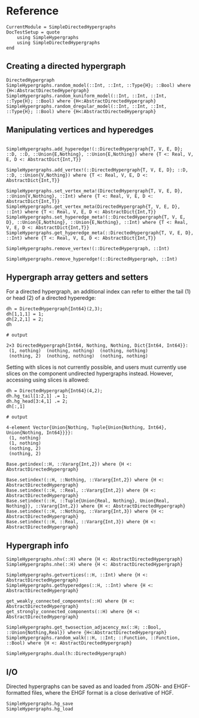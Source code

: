Reference
=========

```@meta
CurrentModule = SimpleDirectedHypergraphs
DocTestSetup = quote
    using SimpleHypergraphs
    using SimpleDirectedHypergraphs
end
```

Creating a directed hypergraph
---------------------

```@docs
DirectedHypergraph
SimpleHypergraphs.random_model(::Int, ::Int, ::Type{H}; ::Bool) where {H<:AbstractDirectedHypergraph}
SimpleHypergraphs.random_kuniform_model(::Int, ::Int, ::Int, ::Type{H}; ::Bool) where {H<:AbstractDirectedHypergraph}
SimpleHypergraphs.random_dregular_model(::Int, ::Int, ::Int, ::Type{H}; ::Bool) where {H<:AbstractDirectedHypergraph}
```

Manipulating vertices and hyperedges
------------------------------------
```@docs

SimpleHypergraphs.add_hyperedge!(::DirectedHypergraph{T, V, E, D}; ::D, ::D, ::Union{E,Nothing}, ::Union{E,Nothing}) where {T <: Real, V, E, D <: AbstractDict{Int,T}}

SimpleHypergraphs.add_vertex!(::DirectedHypergraph{T, V, E, D}; ::D, ::D, ::Union{V,Nothing}) where {T <: Real, V, E, D <: AbstractDict{Int,T}}

SimpleHypergraphs.set_vertex_meta!(DirectedHypergraph{T, V, E, D}, ::Union{V,Nothing}, ::Int) where {T <: Real, V, E, D <: AbstractDict{Int,T}}
SimpleHypergraphs.get_vertex_meta(DirectedHypergraph{T, V, E, D}, ::Int) where {T <: Real, V, E, D <: AbstractDict{Int,T}}
SimpleHypergraphs.set_hyperedge_meta!(::DirectedHypergraph{T, V, E, D}, ::Union{E,Nothing}, ::Union{E,Nothing}, ::Int) where {T <: Real, V, E, D <: AbstractDict{Int,T}}
SimpleHypergraphs.get_hyperedge_meta(::DirectedHypergraph{T, V, E, D}, ::Int) where {T <: Real, V, E, D <: AbstractDict{Int,T}}

SimpleHypergraphs.remove_vertex!(::DirectedHypergraph, ::Int)

SimpleHypergraphs.remove_hyperedge!(::DirectedHypergraph, ::Int)
```

Hypergraph array getters and setters
------------------------------------

For a directed hypergraph, an additional index can refer to either the tail (1) or head (2) of a directed hyperedge:
```jldoctest
dh = DirectedHypergraph{Int64}(2,3);
dh[1,1,1] = 1;
dh[2,2,1] = 2;
dh

# output

2×3 DirectedHypergraph{Int64, Nothing, Nothing, Dict{Int64, Int64}}:
 (1, nothing)  (nothing, nothing)  (nothing, nothing)
 (nothing, 2)  (nothing, nothing)  (nothing, nothing)
```

Setting with slices is not currently possible, and users must currently use slices on the component undirected hypergraphs instead. However, accessing using slices is allowed:
```jldoctest
dh = DirectedHypergraph{Int64}(4,2);
dh.hg_tail[1:2,1] .= 1;
dh.hg_head[3:4,1] .= 2;
dh[:,1]

# output

4-element Vector{Union{Nothing, Tuple{Union{Nothing, Int64}, Union{Nothing, Int64}}}}:
 (1, nothing)
 (1, nothing)
 (nothing, 2)
 (nothing, 2)
```

```@docs
Base.getindex(::H, ::Vararg{Int,2}) where {H <: AbstractDirectedHypergraph}

Base.setindex!(::H, ::Nothing, ::Vararg{Int,2}) where {H <: AbstractDirectedHypergraph}
Base.setindex!(::H, ::Real, ::Vararg{Int,2}) where {H <: AbstractDirectedHypergraph}
Base.setindex!(::H, ::Tuple{Union{Real, Nothing}, Union{Real, Nothing}}, ::Vararg{Int,2}) where {H <: AbstractDirectedHypergraph}
Base.setindex!(::H, ::Nothing, ::Vararg{Int,3}) where {H <: AbstractDirectedHypergraph}
Base.setindex!(::H, ::Real, ::Vararg{Int,3}) where {H <: AbstractDirectedHypergraph}
```

Hypergraph info
---------------
```@docs
SimpleHypergraphs.nhv(::H) where {H <: AbstractDirectedHypergraph}
SimpleHypergraphs.nhe(::H) where {H <: AbstractDirectedHypergraph}

SimpleHypergraphs.getvertices(::H, ::Int) where {H <: AbstractDirectedHypergraph}
SimpleHypergraphs.gethyperedges(::H, ::Int) where {H <: AbstractDirectedHypergraph}

get_weakly_connected_components(::H) where {H <: AbstractDirectedHypergraph}
get_strongly_connected_components(::H) where {H <: AbstractDirectedHypergraph}

SimpleHypergraphs.get_twosection_adjacency_mx(::H; ::Bool, ::Union{Nothing,Real}) where {H<:AbstractDirectedHypergraph}
SimpleHypergraphs.random_walk(::H, ::Int; ::Function, ::Function, ::Bool) where {H <: AbstractDirectedHypergraph}

SimpleHypergraphs.dual(h::DirectedHypergraph)
```

I/O
---

Directed hypergraphs can be saved as and loaded from JSON- and EHGF-formatted files, where the EHGF format is a close derivative of HGF.

```@docs
SimpleHypergraphs.hg_save
SimpleHypergraphs.hg_load
```
